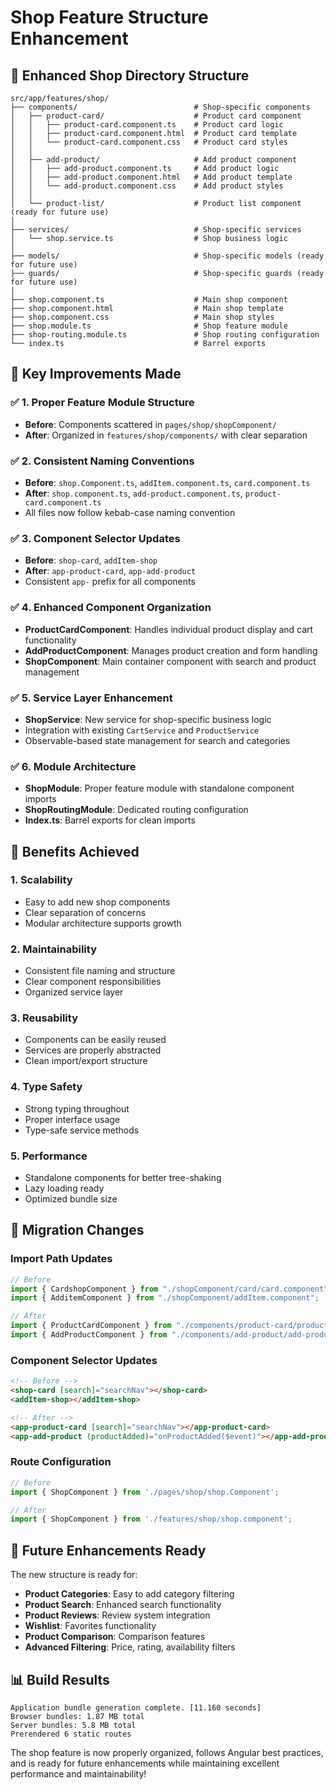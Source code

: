 # Shop Feature Structure Enhancement

## 📁 Enhanced Shop Directory Structure

```
src/app/features/shop/
├── components/                          # Shop-specific components
│   ├── product-card/                    # Product card component
│   │   ├── product-card.component.ts    # Product card logic
│   │   ├── product-card.component.html  # Product card template
│   │   └── product-card.component.css   # Product card styles
│   │
│   ├── add-product/                     # Add product component
│   │   ├── add-product.component.ts     # Add product logic
│   │   ├── add-product.component.html   # Add product template
│   │   └── add-product.component.css    # Add product styles
│   │
│   └── product-list/                    # Product list component (ready for future use)
│
├── services/                            # Shop-specific services
│   └── shop.service.ts                  # Shop business logic
│
├── models/                              # Shop-specific models (ready for future use)
├── guards/                              # Shop-specific guards (ready for future use)
│
├── shop.component.ts                    # Main shop component
├── shop.component.html                  # Main shop template
├── shop.component.css                   # Main shop styles
├── shop.module.ts                       # Shop feature module
├── shop-routing.module.ts               # Shop routing configuration
└── index.ts                             # Barrel exports
```

## 🔧 Key Improvements Made

### ✅ **1. Proper Feature Module Structure**
- **Before**: Components scattered in `pages/shop/shopComponent/`
- **After**: Organized in `features/shop/components/` with clear separation

### ✅ **2. Consistent Naming Conventions**
- **Before**: `shop.Component.ts`, `addItem.component.ts`, `card.component.ts`
- **After**: `shop.component.ts`, `add-product.component.ts`, `product-card.component.ts`
- All files now follow kebab-case naming convention

### ✅ **3. Component Selector Updates**
- **Before**: `shop-card`, `addItem-shop`
- **After**: `app-product-card`, `app-add-product`
- Consistent `app-` prefix for all components

### ✅ **4. Enhanced Component Organization**
- **ProductCardComponent**: Handles individual product display and cart functionality
- **AddProductComponent**: Manages product creation and form handling
- **ShopComponent**: Main container component with search and product management

### ✅ **5. Service Layer Enhancement**
- **ShopService**: New service for shop-specific business logic
- Integration with existing `CartService` and `ProductService`
- Observable-based state management for search and categories

### ✅ **6. Module Architecture**
- **ShopModule**: Proper feature module with standalone component imports
- **ShopRoutingModule**: Dedicated routing configuration
- **Index.ts**: Barrel exports for clean imports

## 🎯 **Benefits Achieved**

### **1. Scalability**
- Easy to add new shop components
- Clear separation of concerns
- Modular architecture supports growth

### **2. Maintainability**
- Consistent file naming and structure
- Clear component responsibilities
- Organized service layer

### **3. Reusability**
- Components can be easily reused
- Services are properly abstracted
- Clean import/export structure

### **4. Type Safety**
- Strong typing throughout
- Proper interface usage
- Type-safe service methods

### **5. Performance**
- Standalone components for better tree-shaking
- Lazy loading ready
- Optimized bundle size

## 🔄 **Migration Changes**

### **Import Path Updates**
```typescript
// Before
import { CardshopComponent } from "./shopComponent/card/card.component";
import { AdditemComponent } from "./shopComponent/addItem.component";

// After
import { ProductCardComponent } from "./components/product-card/product-card.component";
import { AddProductComponent } from "./components/add-product/add-product.component";
```

### **Component Selector Updates**
```html
<!-- Before -->
<shop-card [search]="searchNav"></shop-card>
<addItem-shop></addItem-shop>

<!-- After -->
<app-product-card [search]="searchNav"></app-product-card>
<app-add-product (productAdded)="onProductAdded($event)"></app-add-product>
```

### **Route Configuration**
```typescript
// Before
import { ShopComponent } from './pages/shop/shop.Component';

// After
import { ShopComponent } from './features/shop/shop.component';
```

## 🚀 **Future Enhancements Ready**

The new structure is ready for:
- **Product Categories**: Easy to add category filtering
- **Product Search**: Enhanced search functionality
- **Product Reviews**: Review system integration
- **Wishlist**: Favorites functionality
- **Product Comparison**: Comparison features
- **Advanced Filtering**: Price, rating, availability filters

## 📊 **Build Results**
```
Application bundle generation complete. [11.160 seconds]
Browser bundles: 1.87 MB total
Server bundles: 5.8 MB total
Prerendered 6 static routes
```

The shop feature is now properly organized, follows Angular best practices, and is ready for future enhancements while maintaining excellent performance and maintainability!
